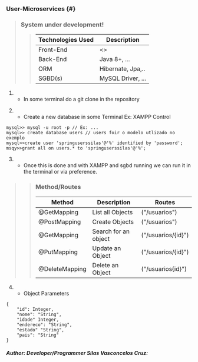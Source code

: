  ### User-Microservices {#}
>
> ### System under development!  
>
>>
>> | Technologies Used | Description |
>> | ----------- | ----------- |
>> | Front-End | <<?????>> |
>> | Back-End  | Java 8+, ... |  
>> | ORM       | Hibernate, Jpa,.. |  
>> | SGBD(s)   | MySQL Driver, ... |
> 
>>
1. - In some terminal do a git clone in the repository  
>  
>
2. - Create a new database in some Terminal Ex: XAMPP Control
```
mysql>> mysql -u root -p // Ex: ...
mysql>> create database users // users foir o modelo utlizado no exemplo  
mysql>>create user 'springuserssilas'@'%' identified by 'password';
msqy>>grant all on users.* to 'springuserssilas'@'%';
```
3. - Once this is done and with XAMPP and sgbd running we can run it in the terminal or via preference.
>
>> ### Method/Routes
>> | Method | Description | Routes |
>> | ----------- | ----------- | ----------- |
>> | @GetMapping  | List all Objects | ("/usuarios") |
>> | @PostMapping | Create Objects   | ("/usuarios") |
>> | @GetMapping  | Search for an object | ("/usuarios/{id}") | 
>> | @PutMapping  | Update an Object |  ("/usuarios/{id}") |
>> | @DeleteMapping | Delete an Object | ("/usuarios{id}") | 
>
4. - Object Parameters
```
{
    "id": Integer,
    "nome": "String",
    "idade" Integer,
    "endereco": "String",
    "estado" "String",
    "pais": "String"
}
```
>
##### Author: Developer/Programmer Silas Vasconcelos Cruz:

